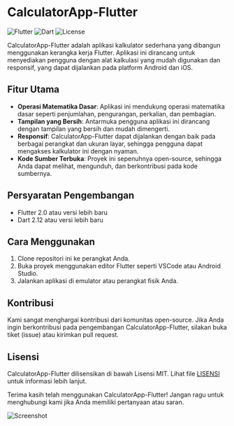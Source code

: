 # CalculatorApp-Flutter

![Flutter](https://img.shields.io/badge/Flutter-2.0-blue)
![Dart](https://img.shields.io/badge/Dart-2.12-green)
![License](https://img.shields.io/badge/License-MIT-red)

CalculatorApp-Flutter adalah aplikasi kalkulator sederhana yang dibangun menggunakan kerangka kerja Flutter. Aplikasi ini dirancang untuk menyediakan pengguna dengan alat kalkulasi yang mudah digunakan dan responsif, yang dapat dijalankan pada platform Android dan iOS.

## Fitur Utama
- **Operasi Matematika Dasar**: Aplikasi ini mendukung operasi matematika dasar seperti penjumlahan, pengurangan, perkalian, dan pembagian.
- **Tampilan yang Bersih**: Antarmuka pengguna aplikasi ini dirancang dengan tampilan yang bersih dan mudah dimengerti.
- **Responsif**: CalculatorApp-Flutter dapat dijalankan dengan baik pada berbagai perangkat dan ukuran layar, sehingga pengguna dapat mengakses kalkulator ini dengan nyaman.
- **Kode Sumber Terbuka**: Proyek ini sepenuhnya open-source, sehingga Anda dapat melihat, mengunduh, dan berkontribusi pada kode sumbernya.

## Persyaratan Pengembangan
- Flutter 2.0 atau versi lebih baru
- Dart 2.12 atau versi lebih baru

## Cara Menggunakan
1. Clone repositori ini ke perangkat Anda.
2. Buka proyek menggunakan editor Flutter seperti VSCode atau Android Studio.
3. Jalankan aplikasi di emulator atau perangkat fisik Anda.

## Kontribusi
Kami sangat menghargai kontribusi dari komunitas open-source. Jika Anda ingin berkontribusi pada pengembangan CalculatorApp-Flutter, silakan buka tiket (issue) atau kirimkan pull request.

## Lisensi
CalculatorApp-Flutter dilisensikan di bawah Lisensi MIT. Lihat file [LISENSI](LISENSI) untuk informasi lebih lanjut.

Terima kasih telah menggunakan CalculatorApp-Flutter! Jangan ragu untuk menghubungi kami jika Anda memiliki pertanyaan atau saran.

![Screenshot](screenshots/screenshot.png)
